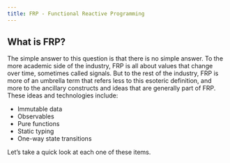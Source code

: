 ```yaml
---
title: FRP - Functional Reactive Programming
---
```


## What is FRP?
The simple answer to this question is that there is no simple answer. To the more academic side of the industry, FRP is all about values that change over time, sometimes called signals. But to the rest of the industry, FRP is more of an umbrella term that refers less to this esoteric definition, and more to the ancillary constructs and ideas that are generally part of FRP. These ideas and technologies include:

* Immutable data
* Observables
* Pure functions
* Static typing
* One-way state transitions

Let’s take a quick look at each one of these items.